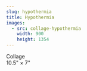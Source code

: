 ```yaml
---
slug: hypothermia
title: Hypothermia
images:
  - src: collage-hypothermia
    width: 900
    height: 1354
---
```

Collage  
10.5" × 7"
